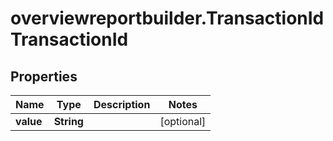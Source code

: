 # overviewreportbuilder.TransactionIdTransactionId

## Properties

Name | Type | Description | Notes
------------ | ------------- | ------------- | -------------
**value** | **String** |  | [optional] 


